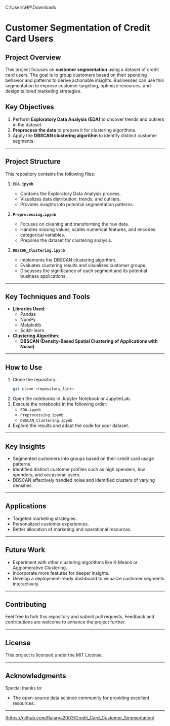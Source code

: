 C:\Users\HP\Downloads

# **Customer Segmentation of Credit Card Users**

## **Project Overview**
This project focuses on **customer segmentation** using a dataset of credit card users. The goal is to group customers based on their spending behavior and patterns to derive actionable insights. Businesses can use this segmentation to improve customer targeting, optimize resources, and design tailored marketing strategies.

## **Key Objectives**
1. Perform **Exploratory Data Analysis (EDA)** to uncover trends and outliers in the dataset.
2. **Preprocess the data** to prepare it for clustering algorithms.
3. Apply the **DBSCAN clustering algorithm** to identify distinct customer segments.

---

## **Project Structure**

This repository contains the following files:

1. **`EDA.ipynb`**  
   - Contains the Exploratory Data Analysis process.
   - Visualizes data distribution, trends, and outliers.
   - Provides insights into potential segmentation patterns.

2. **`Preprocessing.ipynb`**  
   - Focuses on cleaning and transforming the raw data.
   - Handles missing values, scales numerical features, and encodes categorical variables.
   - Prepares the dataset for clustering analysis.

3. **`DBSCAN_Clustering.ipynb`**  
   - Implements the DBSCAN clustering algorithm.
   - Evaluates clustering results and visualizes customer groups.
   - Discusses the significance of each segment and its potential business applications.

---

## **Key Techniques and Tools**

- **Libraries Used**:
  - Pandas
  - NumPy
  - Matplotlib
  - Scikit-learn
- **Clustering Algorithm**:
  - **DBSCAN (Density-Based Spatial Clustering of Applications with Noise)**

---

## **How to Use**

1. Clone the repository:
   ```bash
   git clone <repository_link>
   ```
2. Open the notebooks in Jupyter Notebook or JupyterLab.
3. Execute the notebooks in the following order:
   - `EDA.ipynb`
   - `Preprocessing.ipynb`
   - `DBSCAN_Clustering.ipynb`
4. Explore the results and adapt the code for your dataset.

---

## **Key Insights**
- Segmented customers into groups based on their credit card usage patterns.
- Identified distinct customer profiles such as high spenders, low spenders, and occasional users.
- DBSCAN effectively handled noise and identified clusters of varying densities.

---

## **Applications**
- Targeted marketing strategies.
- Personalized customer experiences.
- Better allocation of marketing and operational resources.

---

## **Future Work**
- Experiment with other clustering algorithms like K-Means or Agglomerative Clustering.
- Incorporate more features for deeper insights.
- Develop a deployment-ready dashboard to visualize customer segments interactively.

---

## **Contributing**
Feel free to fork this repository and submit pull requests. Feedback and contributions are welcome to enhance the project further.

---

## **License**
This project is licensed under the MIT License.

---

## **Acknowledgments**
Special thanks to:
- The open-source data science community for providing excellent resources.

---
[https://github.com/Rajarya2003/Credit_Card_Customer_Segmentation]
